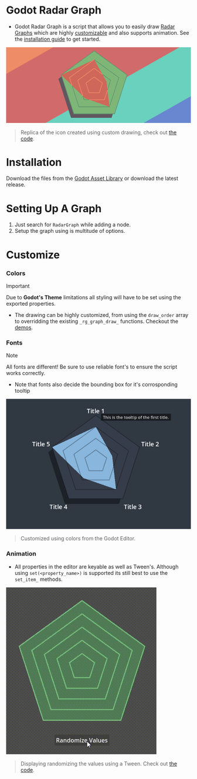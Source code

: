 # Godot Radar Graph
- Godot Radar Graph is a script that allows you to easily draw [Radar Graphs](https://en.wikipedia.org/wiki/Radar_chart) which are highly [customizable](#customize) and also supports animation. See the [installation guide](#installation) to get started.

![banner](assets/banner.png)
> Replica of the icon created using custom drawing, check out [the code](addons/godot_radar_graph/demos/custom_drawing/icon_graph.gd).


# Installation
Download the files from the [Godot Asset Library](https://godotengine.org/asset-library/asset/3670) or download the latest release.

# Setting Up A Graph
1. Just search for `RadarGraph` while adding a node.
2. Setup the graph using is multitude of options.

# Customize
### Colors
  > [!IMPORTANT]
  > Due to **Godot's Theme** limitations all styling will have to be set using the exported properties.
  - The drawing can be highly customized, from using the ```draw_order``` array to overridding the existing ```_rg_graph_draw_``` functions.
  Checkout the [demos](addons/godot_radar_graph/demos/).
### Fonts
  > [!NOTE]
  > All fonts are different! Be sure to use reliable font's to ensure the script works correctly.
  - Note that fonts also decide the bounding box for it's corrosponding tooltip

![Another custom drawing example with tooltips](assets/custom_drawing.png)
> Customized using colors from the Godot Editor.

### Animation
  - All properties in the editor are keyable as well as Tween's. Although using `set(<property_name>)` is supported its still best to use the `set_item_` methods.

![assets/animated_graph.mp4](assets/animated_graph.gif)
> Displaying randomizing the values using a Tween. Check out [the code](addons/godot_radar_graph/demos/animation/tween_example.gd).


